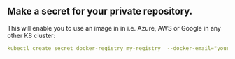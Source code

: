 ## Make a secret for your private repository.
This will enable you to use an image in in i.e. Azure, AWS or Google in any other K8 cluster:

```yaml
kubectl create secret docker-registry my-registry  --docker-email="your@email" --docker-username="your registry username" --docker-server="your registry server address" --docker-password="your registry password"
```
